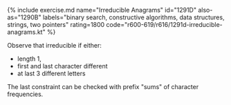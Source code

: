 {% include exercise.md name="Irreducible Anagrams" id="1291D" also-as="1290B" labels="binary search, constructive algorithms, data structures, strings, two pointers" rating=1800 code="r600-619/r616/1291d-irreducible-anagrams.kt" %}

Observe that irreducible if either:

- length 1,
- first and last character different
- at last 3 different letters

The last constraint can be checked with prefix "sums" of character frequencies.
